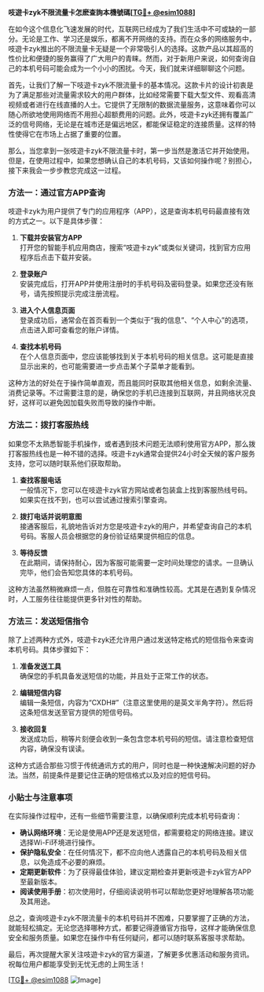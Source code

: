 **吱遊卡zyk不限流量卡怎麽查詢本機號碼[[TG💪+ @esim1088](https://t.me/s/esim1088)]**

在如今这个信息化飞速发展的时代，互联网已经成为了我们生活中不可或缺的一部分。无论是工作、学习还是娱乐，都离不开网络的支持。而在众多的网络服务中，吱遊卡zyk推出的不限流量卡无疑是一个非常吸引人的选择。这款产品以其超高的性价比和便捷的服务赢得了广大用户的青睐。然而，对于新用户来说，如何查询自己的本机号码可能会成为一个小小的困扰。今天，我们就来详细聊聊这个问题。

首先，让我们了解一下吱遊卡zyk不限流量卡的基本情况。这款卡片的设计初衷是为了满足那些对流量需求较大的用户群体，比如经常需要下载大型文件、观看高清视频或者进行在线直播的人士。它提供了无限制的数据流量服务，这意味着你可以随心所欲地使用网络而不用担心超额费用的问题。此外，吱遊卡zyk还拥有覆盖广泛的信号网络，无论是在城市还是偏远地区，都能保证稳定的连接质量。这样的特性使得它在市场上占据了重要的位置。

那么，当您拿到一张吱遊卡zyk不限流量卡时，第一步当然是激活它并开始使用。但是，在使用过程中，如果您想确认自己的本机号码，又该如何操作呢？别担心，接下来我会一步步教您完成这一过程。

### 方法一：通过官方APP查询

吱遊卡zyk为用户提供了专门的应用程序（APP），这是查询本机号码最直接有效的方式之一。以下是具体步骤：

1. **下载并安装官方APP**  
   打开您的智能手机应用商店，搜索“吱遊卡zyk”或类似关键词，找到官方应用程序后点击下载并安装。

2. **登录账户**  
   安装完成后，打开APP并使用注册时的手机号码及密码登录。如果您还没有账号，请先按照提示完成注册流程。

3. **进入个人信息页面**  
   登录成功后，通常会在首页看到一个类似于“我的信息”、“个人中心”的选项，点击进入即可查看您的账户详情。

4. **查找本机号码**  
   在个人信息页面中，您应该能够找到关于本机号码的相关信息。这可能是直接显示出来的，也可能需要进一步点击某个子菜单才能看到。

这种方法的好处在于操作简单直观，而且能同时获取其他相关信息，如剩余流量、消费记录等。不过需要注意的是，确保您的手机已连接到互联网，并且网络状况良好，这样可以避免因加载失败而导致的操作中断。

### 方法二：拨打客服热线

如果您不太熟悉智能手机操作，或者遇到技术问题无法顺利使用官方APP，那么拨打客服热线也是一种不错的选择。吱遊卡zyk通常会提供24小时全天候的客户服务支持，您可以随时联系他们获取帮助。

1. **查找客服电话**  
   一般情况下，您可以在吱遊卡zyk官方网站或者包装盒上找到客服热线号码。如果实在找不到，也可以尝试通过搜索引擎查询。

2. **拨打电话并说明意图**  
   接通客服后，礼貌地告诉对方您是吱遊卡zyk的用户，并希望查询自己的本机号码。客服人员会根据您的身份验证结果提供相应的信息。

3. **等待反馈**  
   在此期间，请保持耐心，因为客服可能需要一定时间处理您的请求。一旦确认完毕，他们会告知您具体的本机号码。

这种方法虽然稍微麻烦一点，但胜在可靠性和准确性较高。尤其是在遇到复杂情况时，人工服务往往能提供更多针对性的帮助。

### 方法三：发送短信指令

除了上述两种方式外，吱遊卡zyk还允许用户通过发送特定格式的短信指令来查询本机号码。具体步骤如下：

1. **准备发送工具**  
   确保您的手机具备发送短信的功能，并且处于正常工作的状态。

2. **编辑短信内容**  
   编辑一条短信，内容为“CXDH#”（注意这里使用的是英文半角字符）。然后将这条短信发送至官方提供的短信号码。

3. **接收回复**  
   发送成功后，稍等片刻便会收到一条包含您本机号码的短信。请注意检查短信内容，确保没有误读。

这种方式适合那些习惯于传统通讯方式的用户，同时也是一种快速解决问题的好办法。当然，前提条件是要记住正确的短信格式以及对应的短信号码。

### 小贴士与注意事项

在实际操作过程中，还有一些细节需要注意，以确保顺利完成本机号码查询：

- **确认网络环境**：无论是使用APP还是发送短信，都需要稳定的网络连接。建议选择Wi-Fi环境进行操作。
- **保护隐私安全**：在任何情况下，都不应向他人透露自己的本机号码及相关信息，以免造成不必要的麻烦。
- **定期更新软件**：为了获得最佳体验，建议定期检查并更新吱遊卡zyk官方APP至最新版本。
- **阅读使用手册**：初次使用时，仔细阅读说明书可以帮助您更好地理解各项功能及其用途。

总之，查询吱遊卡zyk不限流量卡的本机号码并不困难，只要掌握了正确的方法，就能轻松搞定。无论您选择哪种方式，都要记得遵循官方指导，这样才能确保信息安全和服务质量。如果您在操作中有任何疑问，都可以随时联系客服寻求帮助。

最后，再次提醒大家关注吱遊卡zyk的官方渠道，了解更多优惠活动和服务资讯。祝每位用户都能享受到无忧无虑的上网生活！

[[TG💪+ @esim1088](https://t.me/s/esim1088) ![Image](https://i.postimg.cc/4NQfJmqS/Snipaste-2025-05-13-00-14-12.png)]